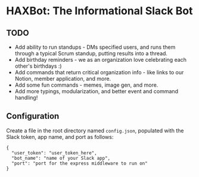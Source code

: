 # HAXBot: The Informational Slack Bot

## TODO

- Add ability to run standups - DMs specified users, and runs them through a typical Scrum standup, putting results into a thread.
- Add birthday reminders - we as an organization love celebrating each other's birthdays :)
- Add commands that return critical organization info - like links to our Notion, member application, and more.
- Add some fun commands - memes, image gen, and more.
- Add more typings, modularization, and better event and command handling!

## Configuration

Create a file in the root directory named `config.json`, populated with the Slack token, app name, and port as follows:

```
{
  "user_token": "user_token_here",
  "bot_name": "name of your Slack app",
  "port": "port for the express middleware to run on"
}
```
